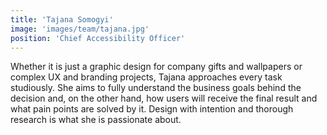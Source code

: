 ```yaml
---
title: 'Tajana Somogyi'
image: 'images/team/tajana.jpg'
position: 'Chief Accessibility Officer'
---
```


Whether it is just a graphic design for company gifts and wallpapers or complex UX and branding projects, Tajana approaches every task studiously. She aims to fully understand the business goals behind the decision and, on the other hand, how users will receive the final result and what pain points are solved by it. Design with intention and thorough research is what she is passionate about.

